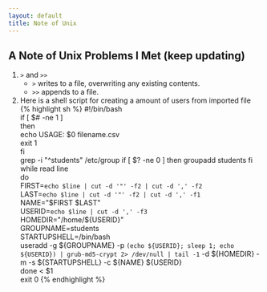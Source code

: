 ```yaml
---
layout: default
title: Note of Unix
---  
```


## A Note of Unix Problems I Met (keep updating)	  
1. `>` and `>>`
    *	`>` writes to a file, overwriting any existing contents.	 
    *	`>>` appends to a file.
2. Here is a shell script for creating a amount of users from imported file
{% highlight sh %}
#!/bin/bash  
if [ $# -ne 1 ]  
then    
    echo USAGE: $0 filename.csv  
    exit 1  
fi  
grep -i "^students" /etc/group
if [ $? -ne 0 ]
then
    groupadd students
fi
while read line  
do  
    FIRST=`echo $line | cut -d '"' -f2 | cut -d ',' -f2`  
    LAST=`echo $line | cut -d '"' -f2 | cut -d ',' -f1`  
    NAME="$FIRST $LAST"  
    USERID=`echo $line | cut -d ',' -f3`  
    HOMEDIR="/home/${USERID}"  
    GROUPNAME=students  
    STARTUPSHELL=/bin/bash  
    useradd -g ${GROUPNAME} -p `(echo ${USERID}; sleep 1; echo ${USERID}) | grub-md5-crypt 2> /dev/null | tail -1` -d ${HOMEDIR} -m -s ${STARTUPSHELL} -c ${NAME} ${USERID}  
done < $1  
exit 0
{% endhighlight %}